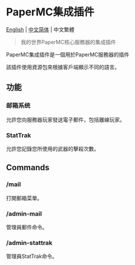 # PaperMC集成插件
[English](https://github.com/H4NGH01/PaperMC-Plugin-Integrate/blob/main/README.md) | [中文简体](https://github.com/H4NGH01/PaperMC-Plugin-Integrate/blob/main/README_zh_sc.md) | 中文繁體
> 我的世界PaperMC核心服務器的集成插件

PaperMC集成插件是一個用於PaperMC服務器的插件

該插件使用資源包來根據客戶端顯示不同的語言。

## 功能
### 邮箱系统
允許您向服務器玩家發送電子郵件，包括離線玩家。

### StatTrak
允許您記錄您所使用的武器的擊殺次數。

## Commands
### /mail
打開郵箱菜單。

### /admin-mail
管理員郵件命令。

### /admin-stattrak
管理員StatTrak命令。
